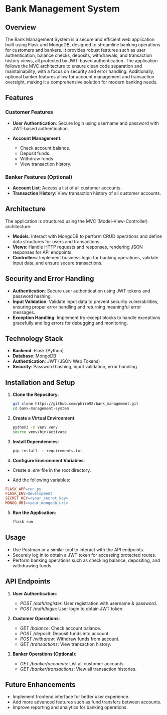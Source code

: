 # Bank Management System

## Overview

The Bank Management System is a secure and efficient web application
built using Flask and MongoDB, designed to streamline banking operations
for customers and bankers. It provides robust features such as user
authentication, balance checks, deposits, withdrawals, and transaction
history views, all protected by JWT-based authentication. The
application follows the MVC architecture to ensure clean code separation
and maintainability, with a focus on security and error handling.
Additionally, optional banker features allow for account management and
transaction oversight, making it a comprehensive solution for modern
banking needs.

## Features

### Customer Features

-   **User Authentication**: Secure login using username and password
    with JWT-based authentication.

-   **Account Management**:

    -   Check account balance.
    -   Deposit funds.
    -   Withdraw funds.
    -   View transaction history.

### Banker Features (Optional)

-   **Account List**: Access a list of all customer accounts.
-   **Transaction History**: View transaction history of all customer
    accounts.

## Architecture

The application is structured using the MVC (Model-View-Controller)
architecture:

-   **Models**: Interact with MongoDB to perform CRUD operations and
    define data structures for users and transactions.
-   **Views**: Handle HTTP requests and responses, rendering JSON
    responses for API endpoints.
-   **Controllers**: Implement business logic for banking operations,
    validate input data, and ensure secure transactions.

## Security and Error Handling

-   **Authentication**: Secure user authentication using JWT tokens and
    password hashing.
-   **Input Validation**: Validate input data to prevent security
    vulnerabilities, ensuring proper error handling and returning
    meaningful error messages.
-   **Exception Handling**: Implement try-except blocks to handle
    exceptions gracefully and log errors for debugging and monitoring.

## Technology Stack

-   **Backend**: Flask (Python)
-   **Database**: MongoDB
-   **Authentication**: JWT (JSON Web Tokens)
-   **Security**: Password hashing, input validation, error handling

## Installation and Setup

1. **Clone the Repository**:
   ```bash
   git clone https://github.com/phiro98/bank_management.git
   cd bank-management-system
2. **Create a Virtual Environment**:
   ```bash
   python3 -m venv venv
   source venv/bin/activate
3. **Install Dependencies**:
   ```bash
   pip install -r requirements.txt
4.  **Configure Environment Variables**:

  -   Create a *.env* file in the root directory.

  -   Add the following variables:

   ```makefile
   FLASK_APP=run.py
   FLASK_ENV=development
   SECRET_KEY=<your_secret_key>
   MONGO_URI=<your_mongodb_uri>
   ```
5.  **Run the Application**:

    ```bash
    flask run

## Usage

-   Use Postman or a similar tool to interact with the API endpoints.
-   Securely log in to obtain a JWT token for accessing protected
    routes.
-   Perform banking operations such as checking balance, depositing, and
    withdrawing funds.

## API Endpoints

1.  **User Authentication**:
    -   *POST /auth/register*: User registration with username & password.
    -   *POST /auth/login*: User login to obtain JWT token.

2.  **Customer Operations**:

    -   *GET /balance*: Check account balance.
    -   *POST /deposit*: Deposit funds into account.
    -   *POST /withdraw*: Withdraw funds from account.
    -   *GET /transactions*: View transaction history.

3.  **Banker Operations (Optional)**:

    -   *GET /banker/accounts*: List all customer accounts.
    -   *GET /banker/transactions*: View all transaction histories.

## Future Enhancements

-   Implement frontend interface for better user experience.
-   Add more advanced features such as fund transfers between accounts.
-   Improve reporting and analytics for banking operations.











